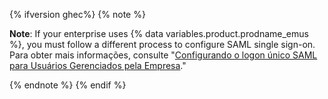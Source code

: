 {% ifversion ghec%}
{% note %}

**Note**: If your enterprise uses {% data variables.product.prodname_emus %}, you must follow a different process to configure SAML single sign-on. Para obter mais informações, consulte "[Configurando o logon único SAML para Usuários Gerenciados pela Empresa](/admin/authentication/managing-your-enterprise-users-with-your-identity-provider/configuring-saml-single-sign-on-for-enterprise-managed-users)."

{% endnote %}
{% endif %}
